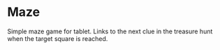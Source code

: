 # Maze
Simple maze game for tablet. Links to the next clue in the treasure hunt when the target square is reached.
